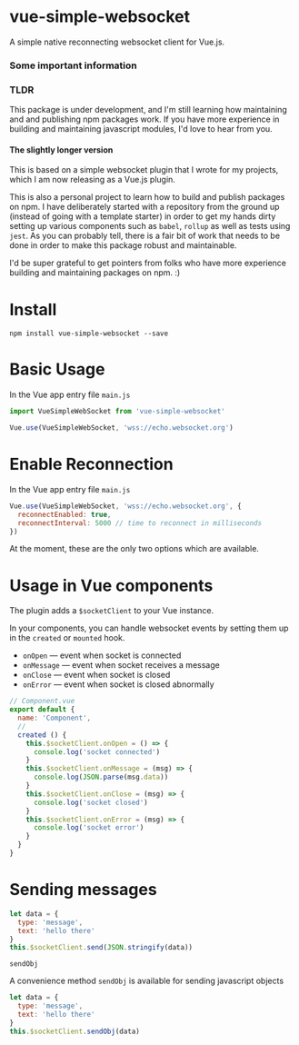 # vue-simple-websocket

A simple native reconnecting websocket client for Vue.js.

### Some important information

### TLDR 
This package is under development, and I'm still learning how maintaining and and publishing npm packages work. If you have more experience in building and maintaining javascript modules, I'd love to hear from you.

#### The slightly longer version

This is based on a simple websocket plugin that I wrote for my projects, which I am now releasing as a Vue.js plugin. 

This is also a personal project to learn how to build and publish packages on npm. I have deliberately started with a repository from the ground up (instead of going with a template starter) in order to get my hands dirty setting up various components such as `babel`, `rollup` as well as tests using `jest`. As you can probably tell, there is a fair bit of work that needs to be done in order to make this package robust and maintainable.

I'd be super grateful to get pointers from folks who have more experience building and maintaining packages on npm. :)

# Install

```
npm install vue-simple-websocket --save
```

# Basic Usage

In the Vue app entry file `main.js`
```js
import VueSimpleWebSocket from 'vue-simple-websocket'

Vue.use(VueSimpleWebSocket, 'wss://echo.websocket.org')
```

# Enable Reconnection
In the Vue app entry file `main.js`
```js
Vue.use(VueSimpleWebSocket, 'wss://echo.websocket.org', {
  reconnectEnabled: true,
  reconnectInterval: 5000 // time to reconnect in milliseconds
})
```

At the moment, these are the only two options which are available.

# Usage in Vue components

The plugin adds a `$socketClient` to your Vue instance.

In your components, you can handle websocket events by setting them up in the `created` or `mounted` hook.
- `onOpen` — event when socket is connected
- `onMessage` — event when socket receives a message
- `onClose` — event when socket is closed
- `onError` — event when socket is closed abnormally

```js
// Component.vue
export default {
  name: 'Component',
  //
  created () {
    this.$socketClient.onOpen = () => {
      console.log('socket connected')
    }
    this.$socketClient.onMessage = (msg) => {
      console.log(JSON.parse(msg.data))
    }
    this.$socketClient.onClose = (msg) => {
      console.log('socket closed')
    }
    this.$socketClient.onError = (msg) => {
      console.log('socket error')
    }
  }
}
```

# Sending messages

```js
let data = {
  type: 'message',
  text: 'hello there'
}
this.$socketClient.send(JSON.stringify(data))
```

`sendObj`

A convenience method `sendObj` is available for sending javascript objects

```js
let data = {
  type: 'message',
  text: 'hello there'
}
this.$socketClient.sendObj(data)
```






